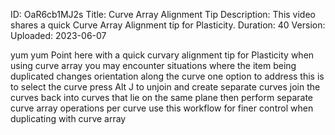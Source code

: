 ID: OaR6cb1MJ2s
Title: Curve Array Alignment Tip
Description: This video shares a quick Curve Array Alignment tip for Plasticity.
Duration: 40
Version: 
Uploaded: 2023-06-07

yum yum Point here with a quick curvary
alignment tip for Plasticity when using
curve array you may encounter situations
where the item being duplicated changes
orientation along the curve one option
to address this is to select the curve
press Alt J to unjoin and create
separate curves join the curves back
into curves that lie on the same plane
then perform separate curve array
operations per curve use this workflow
for finer control when duplicating with
curve array

